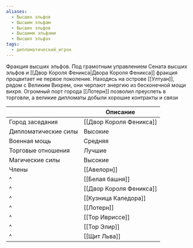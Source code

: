 ```yaml
---
aliases:
  - Высших эльфов
  - Высшим эльфам
  - Высших эльфов
  - Высшими эльфами
  - Высших эльфах
tags:
  - дипломатический_игрок
---
```

Фракция высших эльфов. Под грамотным управлением Сената высших эльфов и [[Двор Короля Феникса|Двора Короля Феникса]] фракция процвитает не первое поколение. Находясь на острове [[Ултуан]], рядом с Великим Вихрем, они черпают энергию из бесконечной мощи вихря. Огромный порт города [[Лотерн]] позволил преуспеть в торговли, а великие дипломаты добыли хорошие контракты и связи


|                      | Описание                |
| -------------------- | ----------------------- |
| Город заседания      | [[Двор Короля Феникса]] |
| Дипломатические силы | Высокие                 |
| Военная мощь         | Средняя                 |
| Торговые отношения   | Лучшие                  |
| Магические силы      | Высокие                 |
| Члены                | [[Авелорн]]                 |
| ^                    | [[Белая башня]]             |
| ^                    | [[Двор Короля Феникса]]     |
| ^                    | [[Кузница Каледора]]        |
| ^                    | [[Лотерн]]                  |
| ^                    | [[Тор Ивриссе]]             |
| ^                    | [[Тор Элир]]                |
| ^                    | [[Щит Льва]]                |

